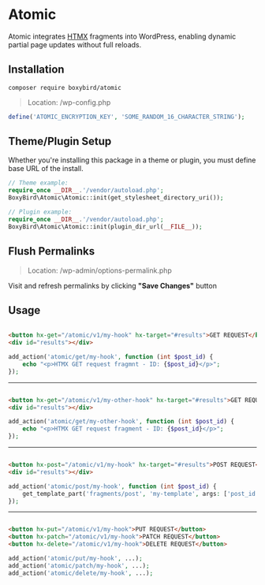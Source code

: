 # Atomic

Atomic integrates [HTMX](https://htmx.org/) fragments into WordPress, enabling dynamic partial page updates without full
reloads.

## Installation

```
composer require boxybird/atomic
```

> Location: /wp-config.php

```php
define('ATOMIC_ENCRYPTION_KEY', 'SOME_RANDOM_16_CHARACTER_STRING');
```

## Theme/Plugin Setup

Whether you're installing this package in a theme or plugin, you must define base URL of the install.

```php
// Theme example:
require_once __DIR__.'/vendor/autoload.php';
BoxyBird\Atomic\Atomic::init(get_stylesheet_directory_uri());

// Plugin example:
require_once __DIR__.'/vendor/autoload.php';
BoxyBird\Atomic\Atomic::init(plugin_dir_url(__FILE__));
```

## Flush Permalinks

> Location: /wp-admin/options-permalink.php

Visit and refresh permalinks by clicking **"Save Changes"** button

## Usage

```HTML

<button hx-get="/atomic/v1/my-hook" hx-target="#results">GET REQUEST</button>
<div id="results"></div>
```

```PHP
add_action('atomic/get/my-hook', function (int $post_id) {
    echo "<p>HTMX GET request fragmnt - ID: {$post_id}</p>";
});
```

---

```HTML

<button hx-get="/atomic/v1/my-other-hook" hx-target="#results">GET REQUEST</button>
<div id="results"></div>
```

```PHP
add_action('atomic/get/my-other-hook', function (int $post_id) {
    echo "<p>HTMX GET request fragment - ID: {$post_id}</p>";
});
```

---

```HTML

<button hx-post="/atomic/v1/my-hook" hx-target="#results">POST REQUEST</button>
<div id="results"></div>
```

```PHP
add_action('atomic/post/my-hook', function (int $post_id) {
    get_template_part('fragments/post', 'my-template', args: ['post_id' => $post_id]);
});
```

---

```HTML

<button hx-put="/atomic/v1/my-hook">PUT REQUEST</button>
<button hx-patch="/atomic/v1/my-hook">PATCH REQUEST</button>
<button hx-delete="/atomic/v1/my-hook">DELETE REQUEST</button>
```

```PHP
add_action('atomic/put/my-hook', ...);
add_action('atomic/patch/my-hook', ...);
add_action('atomic/delete/my-hook', ...);
```